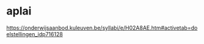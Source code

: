 # aplai
https://onderwijsaanbod.kuleuven.be/syllabi/e/H02A8AE.htm#activetab=doelstellingen_idp716128
